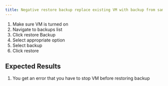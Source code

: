 ```yaml
---
title: Negative restore backup replace existing VM with backup from same VM that is turned on
---
```

1. Make sure VM is turned on
1. Navigate to backups list
1. Click restore Backup
1. Select appropriate option
1. Select backup
1. Click restore

## Expected Results
1. You get an error that you have to stop VM before restoring backup